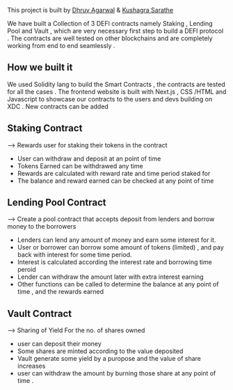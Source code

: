 This project is built by [Dhruv Agarwal](https://github.com/Dhruv-2003/) & [Kushagra Sarathe](https://github.com/kushagrasarathe/)

We have built a Collection of 3 DEFI contracts namely Staking , Lending Pool and Vault , which are very necessary first step to build a DEFI protocol . The contracts are well tested on other blockchains and are completely working from end to end seamlessly .

## How we built it
We used Solidity lang to build the Smart Contracts , the contracts are tested for all the cases .
The frontend website is built with Next.js , CSS /HTML and Javascript to showcase our contracts to the users and devs building on XDC . 
New contracts can be added

## Staking Contract

--> Rewards user for staking their tokens in the contract

- User can withdraw and deposit at an point of time
- Tokens Earned can be withdrawed any time
- Rewards are calculated with reward rate and time period staked for
- The balance and reward earned can be checked at any point of time

## Lending Pool Contract

--> Create a pool contract that accepts deposit from lenders and borrow money to the borrowers

- Lenders can lend any amount of money and earn some interest for it.
- User or borrower can borrow some amount of tokens (limited) , and pay back with interest for some time period.
- Interest is calculated according the interest rate and borrowing time peroid
- Lender can withdraw the amount later with extra interest earning
- Other functions can be called to determine the balance at any point of time , and the rewards earned

## Vault Contract

--> Sharing of Yield For the no. of shares owned

- user can deposit their money
- Some shares are minted according to the value deposited
- Vault generate some yield by a puropose and the value of share increases
- user can withdraw the amount by burning those share at any point of time .
